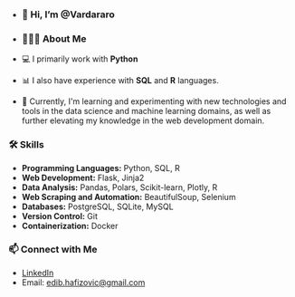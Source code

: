 - ### 👋 Hi, I’m @Vardararo

  
- ### 🧑🏻‍💻 About Me

-   💻 I primarily work with **Python**
-   📊 I also have experience with **SQL** and **R** languages.
-   🌱 Currently, I'm learning and experimenting with new technologies and tools in the data science and machine learning domains, as well as further elevating my knowledge in the web development domain.
  
### 🛠️ Skills

-   **Programming Languages:** Python, SQL, R
-   **Web Development:** Flask, Jinja2
-   **Data Analysis:** Pandas, Polars, Scikit-learn, Plotly, R
-   **Web Scraping and Automation:** BeautifulSoup, Selenium
-   **Databases:** PostgreSQL, SQLite, MySQL
-   **Version Control:** Git
-   **Containerization:** Docker

### 📫 Connect with Me

-   [LinkedIn](https://www.linkedin.com/in/edib-hafizovic-5514b9158/)
-   Email: edib.hafizovic@gmail.com

<!---
Vardararo/Vardararo is a ✨ special ✨ repository because its `README.md` (this file) appears on your GitHub profile.
You can click the Preview link to take a look at your changes.
--->
